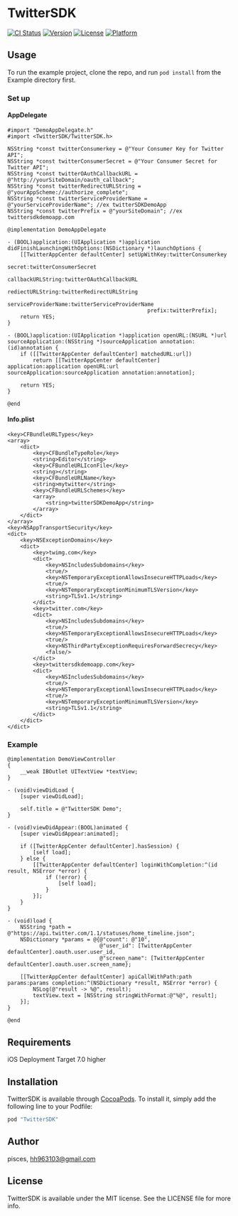 # TwitterSDK

[![CI Status](http://img.shields.io/travis/pisces/TwitterSDK.svg?style=flat)](https://travis-ci.org/pisces/TwitterSDK)
[![Version](https://img.shields.io/cocoapods/v/TwitterSDK.svg?style=flat)](http://cocoapods.org/pods/TwitterSDK)
[![License](https://img.shields.io/cocoapods/l/TwitterSDK.svg?style=flat)](http://cocoapods.org/pods/TwitterSDK)
[![Platform](https://img.shields.io/cocoapods/p/TwitterSDK.svg?style=flat)](http://cocoapods.org/pods/TwitterSDK)

## Usage

To run the example project, clone the repo, and run `pod install` from the Example directory first.

### Set up
#### AppDelegate
```objc
#import "DemoAppDelegate.h"
#import <TwitterSDK/TwitterSDK.h>

NSString *const twitterConsumerkey = @"Your Consumer Key for Twitter API";
NSString *const twitterConsumerSecret = @"Your Consumer Secret for Twitter API";
NSString *const twitterOAuthCallbackURL = @"http://yourSiteDomain/oauth_callback";
NSString *const twitterRedirectURLString = @"yourAppScheme://authorize_complete";
NSString *const twitterServiceProviderName = @"yourServiceProviderName"; //ex twitterSDKDemoApp
NSString *const twitterPrefix = @"yourSiteDomain"; //ex twittersdkdemoapp.com

@implementation DemoAppDelegate

- (BOOL)application:(UIApplication *)application didFinishLaunchingWithOptions:(NSDictionary *)launchOptions {
    [[TwitterAppCenter defaultCenter] setUpWithKey:twitterConsumerkey
                                            secret:twitterConsumerSecret
                                 callbackURLString:twitterOAuthCallbackURL
                                  rediectURLString:twitterRedirectURLString
                               serviceProviderName:twitterServiceProviderName
                                            prefix:twitterPrefix];
    return YES;
}

- (BOOL)application:(UIApplication *)application openURL:(NSURL *)url sourceApplication:(NSString *)sourceApplication annotation:(id)annotation {
    if ([[TwitterAppCenter defaultCenter] matchedURL:url])
        return [[TwitterAppCenter defaultCenter] application:application openURL:url sourceApplication:sourceApplication annotation:annotation];
    
    return YES;
}

@end
```

#### Info.plist
```objc
<key>CFBundleURLTypes</key>
<array>
	<dict>
		<key>CFBundleTypeRole</key>
		<string>Editor</string>
		<key>CFBundleURLIconFile</key>
		<string></string>
		<key>CFBundleURLName</key>
		<string>mytwitter</string>
		<key>CFBundleURLSchemes</key>
		<array>
			<string>twitterSDKDemoApp</string>
		</array>
	</dict>
</array>
<key>NSAppTransportSecurity</key>
<dict>
	<key>NSExceptionDomains</key>
	<dict>
		<key>twimg.com</key>
		<dict>
			<key>NSIncludesSubdomains</key>
			<true/>
			<key>NSTemporaryExceptionAllowsInsecureHTTPLoads</key>
			<true/>
			<key>NSTemporaryExceptionMinimumTLSVersion</key>
			<string>TLSv1.1</string>
		</dict>
		<key>twitter.com</key>
		<dict>
			<key>NSIncludesSubdomains</key>
			<true/>
			<key>NSTemporaryExceptionAllowsInsecureHTTPLoads</key>
			<true/>
			<key>NSThirdPartyExceptionRequiresForwardSecrecy</key>
			<false/>
		</dict>
		<key>twittersdkdemoapp.com</key>
		<dict>
			<key>NSIncludesSubdomains</key>
			<true/>
			<key>NSTemporaryExceptionAllowsInsecureHTTPLoads</key>
			<true/>
			<key>NSTemporaryExceptionMinimumTLSVersion</key>
			<string>TLSv1.1</string>
		</dict>
	</dict>
</dict>
```

### Example
```objc
@implementation DemoViewController
{
    __weak IBOutlet UITextView *textView;
}

- (void)viewDidLoad {
    [super viewDidLoad];
    
    self.title = @"TwitterSDK Demo";
}

- (void)viewDidAppear:(BOOL)animated {
    [super viewDidAppear:animated];
    
    if ([TwitterAppCenter defaultCenter].hasSession) {
        [self load];
    } else {
        [[TwitterAppCenter defaultCenter] loginWithCompletion:^(id result, NSError *error) {
            if (!error) {
                [self load];
            }
        }];
    }
}

- (void)load {
    NSString *path = @"https://api.twitter.com/1.1/statuses/home_timeline.json";
    NSDictionary *params = @{@"count": @"10",
                             @"user_id": [TwitterAppCenter defaultCenter].oauth.user.user_id,
                             @"screen_name": [TwitterAppCenter defaultCenter].oauth.user.screen_name};
    
    [[TwitterAppCenter defaultCenter] apiCallWithPath:path params:params completion:^(NSDictionary *result, NSError *error) {
        NSLog(@"result -> %@", result);
        textView.text = [NSString stringWithFormat:@"%@", result];
    }];
}

@end
```

## Requirements

iOS Deployment Target 7.0 higher

## Installation

TwitterSDK is available through [CocoaPods](http://cocoapods.org). To install
it, simply add the following line to your Podfile:

```ruby
pod "TwitterSDK"
```

## Author

pisces, hh963103@gmail.com

## License

TwitterSDK is available under the MIT license. See the LICENSE file for more info.
